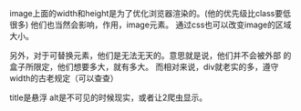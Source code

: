image上面的width和height是为了优化浏览器渲染的。(他的优先级比class要低很多)
他们也当然会影响，作用，image元素。
通过css也可以改变image的区域大小。

另外，对于可替换元素，他们是无法无天的。意思就是说，他们并不会被外部
的盒子所限定，他们想要多大，就有多大。
而相对来说，div就老实的多，遵守width的古老规定（可以查查）

title是悬浮
alt是不可见的时候现实，或者让2爬虫显示。

